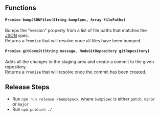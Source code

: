 ## Functions

#### `Promise bumpJSONFiles(String bumpSpec, Array filePaths)`

Bumps the "version" property from a list of file paths that matches the [JSON](http://json.org/) spec.  
Returns a `Promise` that will resolve once all files have been bumped.

#### `Promise gitCommit(String message, NodeGitRepository gitRepository)`

Adds all the changes to the staging area and create a commit to the given repository.  
Returns a `Promise` that will resolve once the commit has been created.

## Release Steps

* Run `npm run release <bumpSpec>`, where `bumpSpec` is either `patch`, `minor` or `major`
* Run `npm publish ./`

